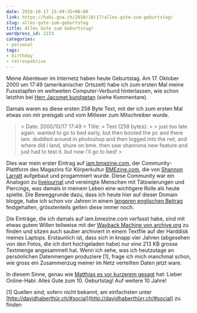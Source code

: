 ```yaml
---
date: 2010-10-17 15:49:35+00:00
link: https://habi.gna.ch/2010/10/17/alles-gute-zum-geburtstag/
slug: alles-gute-zum-geburtstag
title: Alles Gute zum Geburtstag!
wordpress_id: 2233
categories:
- personal
tags:
- birthday
- retrospektive
---
```


Meine Abenteuer im Internetz haben heute Geburtstag.
Am 17. Oktober 2000 um 17:49 (amerikanischer Ortszeit) habe ich zum ersten Mal meine Fussstapfen im weltweiten Computer-Verbund hinterlassen, wie schon letzthin bei [Herr Jacomet kundgetan](http://blog.jacomet.ch/?p=551) (siehe Kommentare).

Damals waren es diese ersten 258 Byte Text, mit der ich zum ersten Mal etwas von mir preisgab und vom Mitleser zum Mitschreiber wurde.

<blockquote>
> Date: 2000/10/17 17:49
> Title:
> Text (258 bytes):
> 
> just too late again. wanted to go to bed early, but then booted the pc and there iam. doddled around in photoshop and then logged into the net, and where did i land, shure on bme. then saw shannons new feature and just had to test it. but now i'll go to bed!
> 
</blockquote>

Dies war mein erster Eintrag auf [iam.bmezine.com](http://iam.bmezine.com/), der Community-Plattform des Magazins für Körperkultur [BMEzine.com](https://en.wikipedia.org/wiki/Bmezine), die von [Shannon Larratt](http://zentastic.com/) aufgebaut und progammiert wurde.
Diese Community war ein Analogon zu [livejournal](http://www.livejournal.com/) und vereinigte Menschen mit Tätowierungen und Piercings, was damals in meinem Leben eine wichtigere Rolle als heute spielte.
Die Beweggrunde dazu, dass ich heute hier auf dieser Domain blogge, habe ich schon vor Jahren in einem [langeren englischen Beitrag](https://habi.gna.ch/2004/06/09/why-i-blog/) festgehalten, grösstenteils gelten diese immer noch.

Die Einträge, die ich damals auf iam.bmezine.com verfasst habe, sind mit etwas gutem Willen teilweise mit der [Wayback Machine von archive.org](http://www.archive.org/web/web.php) zu finden und sitzen auch sauber archiviert in einem Textfile auf der Harddisk meines Laptops.
Erstaunlich ist, dass sich in knapp vier Jahren (abgesehen von den Fotos, die ich dort hochgeladen habe) nur eine 213 KB grosse Textmenge angesammelt hat.
Wenn ich sehe, was ich heutzutage an persönlichen Datenmengen produziere [1], frage ich mich manchmal schon, wie gross ein Zusammenzug meiner im Netz verteilten Daten jetzt ware.

In diesem Sinne, genau wie [Matthias es vor kurzerem gesagt](http://gutfeldt.ch/matthias/blog/singleblog.php?entry=1277057284) hat: Lieber Online-Habi: Alles Gute zum 10. Geburtstag!
Auf weitere 10 Jahre!

[1] Quellen sind, sofern nicht bekannt, am einfachsten unter [http://davidhaberthür.ch/#social](http://davidhaberthürr.ch/#social) zu finden
